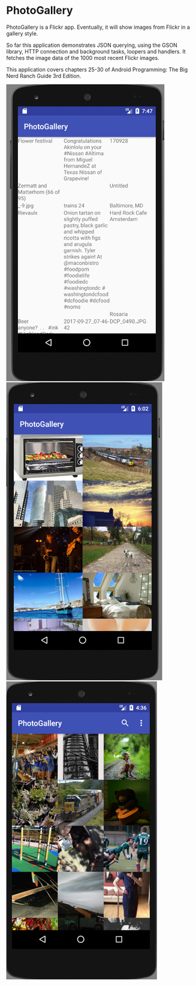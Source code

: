 # PhotoGallery

PhotoGallery is a Flickr app. Eventually, it will show images from Flickr in a gallery style. 

So far this application demonstrates JSON querying, using the GSON library, HTTP connection and background tasks, loopers and handlers. It fetches the image data of the 1000 most recent Flickr images.

This application covers chapters 25-30 of Android Programming: The Big Nerd Ranch Guide 3rd Edition.

![alt text](https://github.com/Aralakh/PhotoGallery/blob/master/main/photogallery.png "PhotoGallery")
![alt text](https://github.com/Aralakh/PhotoGallery/blob/master/main/flickrfetchr.png "PhotoGallery")
![alt text](https://github.com/Aralakh/PhotoGallery/blob/master/main/searchMenu.png "PhotoGallery Search Menu")
